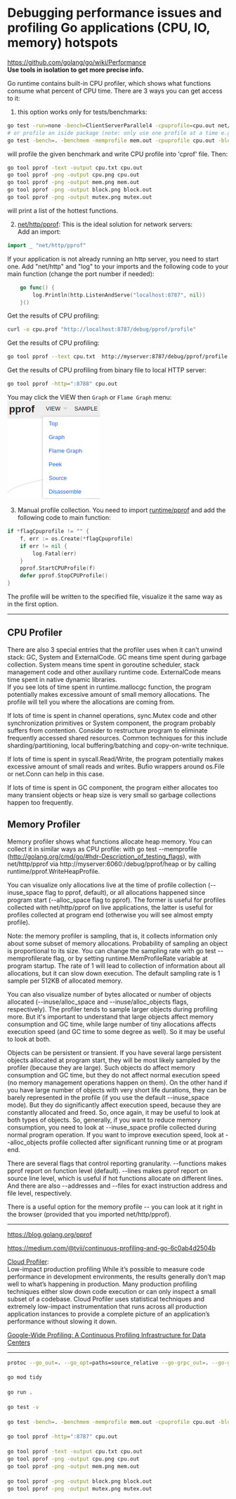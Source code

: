 
# Debugging performance issues and profiling Go applications (CPU, IO, memory) hotspots

https://github.com/golang/go/wiki/Performance  
**Use tools in isolation to get more precise info.**  

Go runtime contains built-in CPU profiler, which shows what functions consume what percent of CPU time. There are 3 ways you can get access to it:
1. this option works only for tests/benchmarks:
```sh
go test -run=none -bench=ClientServerParallel4 -cpuprofile=cpu.out net/http
# or profile an iside package (note: only use one profile at a time e.g. cpuprofile):
go test -bench=. -benchmem -memprofile mem.out -cpuprofile cpu.out -blockprofile block.out -mutexprofile mutex.out ./internal/services/
```
will profile the given benchmark and write CPU profile into 'cprof' file. Then:

```sh
go tool pprof -text -output cpu.txt cpu.out
go tool pprof -png -output cpu.png cpu.out
go tool pprof -png -output mem.png mem.out
go tool pprof -png -output block.png block.out
go tool pprof -png -output mutex.png mutex.out
```
will print a list of the hottest functions.

2. [net/http/pprof](http://golang.org/pkg/net/http/pprof): This is the ideal solution for network servers:  
Add an import:
```go
import _ "net/http/pprof"
```
If your application is not already running an http server, you need to start one. Add "net/http" and "log" to your imports and the following code to your main function (change the port number if needed):
```go
	go func() {
		log.Println(http.ListenAndServe("localhost:8787", nil))
	}()
```

Get the results of CPU profiling:
```sh
curl -o cpu.prof "http://localhost:8787/debug/pprof/profile"
```

Get the results of CPU profiling:
```sh
go tool pprof --text cpu.txt  http://myserver:8787/debug/pprof/profile
```

Get the results of CPU profiling from binary file to local HTTP server:
```sh
go tool pprof -http=":8788" cpu.out
```
You may click the VIEW then `Graph` or  `Flame Graph` menu:
<img src="flamegraph.png">

3. Manual profile collection. You need to import [runtime/pprof](http://golang.org/pkg/runtime/pprof/) and add the following code to main function:
```go
if *flagCpuprofile != "" {
    f, err := os.Create(*flagCpuprofile)
    if err != nil {
        log.Fatal(err)
    }
    pprof.StartCPUProfile(f)
    defer pprof.StopCPUProfile()
}
```
The profile will be written to the specified file, visualize it the same way as in the first option.

---

## CPU Profiler
There are also 3 special entries that the profiler uses when it can't unwind stack: GC, System and ExternalCode. GC means time spent during garbage collection. System means time spent in goroutine scheduler, stack management code and other auxiliary runtime code. ExternalCode means time spent in native dynamic libraries.  
If you see lots of time spent in runtime.mallocgc function, the program potentially makes excessive amount of small memory allocations. The profile will tell you where the allocations are coming from.  

If lots of time is spent in channel operations, sync.Mutex code and other synchronization primitives or System component, the program probably suffers from contention. Consider to restructure program to eliminate frequently accessed shared resources. Common techniques for this include sharding/partitioning, local buffering/batching and copy-on-write technique.  

If lots of time is spent in syscall.Read/Write, the program potentially makes excessive amount of small reads and writes. Bufio wrappers around os.File or net.Conn can help in this case.

If lots of time is spent in GC component, the program either allocates too many transient objects or heap size is very small so garbage collections happen too frequently.  

## Memory Profiler
Memory profiler shows what functions allocate heap memory. You can collect it in similar ways as CPU profile: with go test --memprofile (http://golang.org/cmd/go/#hdr-Description_of_testing_flags), with net/http/pprof via http://myserver:6060:/debug/pprof/heap or by calling runtime/pprof.WriteHeapProfile.

You can visualize only allocations live at the time of profile collection (--inuse_space flag to pprof, default), or all allocations happened since program start (--alloc_space flag to pprof). The former is useful for profiles collected with net/http/pprof on live applications, the latter is useful for profiles collected at program end (otherwise you will see almost empty profile).

Note: the memory profiler is sampling, that is, it collects information only about some subset of memory allocations. Probability of sampling an object is proportional to its size. You can change the sampling rate with go test --memprofilerate flag, or by setting runtime.MemProfileRate variable at program startup. The rate of 1 will lead to collection of information about all allocations, but it can slow down execution. The default sampling rate is 1 sample per 512KB of allocated memory.

You can also visualize number of bytes allocated or number of objects allocated (--inuse/alloc_space and --inuse/alloc_objects flags, respectively). The profiler tends to sample larger objects during profiling more. But it's important to understand that large objects affect memory consumption and GC time, while large number of tiny allocations affects execution speed (and GC time to some degree as well). So it may be useful to look at both.

Objects can be persistent or transient. If you have several large persistent objects allocated at program start, they will be most likely sampled by the profiler (because they are large). Such objects do affect memory consumption and GC time, but they do not affect normal execution speed (no memory management operations happen on them). On the other hand if you have large number of objects with very short life durations, they can be barely represented in the profile (if you use the default --inuse_space mode). But they do significantly affect execution speed, because they are constantly allocated and freed. So, once again, it may be useful to look at both types of objects. So, generally, if you want to reduce memory consumption, you need to look at --inuse_space profile collected during normal program operation. If you want to improve execution speed, look at --alloc_objects profile collected after significant running time or at program end.

There are several flags that control reporting granularity. --functions makes pprof report on function level (default). --lines makes pprof report on source line level, which is useful if hot functions allocate on different lines. And there are also --addresses and --files for exact instruction address and file level, respectively.

There is a useful option for the memory profile -- you can look at it right in the browser (provided that you imported net/http/pprof).


---

https://blog.golang.org/pprof

https://medium.com/@tvii/continuous-profiling-and-go-6c0ab4d2504b


[Cloud Profiler](https://cloud.google.com/profiler/):  
Low-impact production profiling
While it’s possible to measure code performance in development environments, the results generally don’t map well to what’s happening in production. Many production profiling techniques either slow down code execution or can only inspect a small subset of a codebase. Cloud Profiler uses statistical techniques and extremely low-impact instrumentation that runs across all production application instances to provide a complete picture of an application’s performance without slowing it down.


[Google-Wide Profiling: A Continuous Profiling Infrastructure for Data Centers](https://research.google/pubs/pub36575/)

---


```sh
protoc --go_out=. --go_opt=paths=source_relative --go-grpc_out=. --go-grpc_opt=paths=source_relative hello/hello.proto

go mod tidy

go run .

go test -v

go test -bench=. -benchmem -memprofile mem.out -cpuprofile cpu.out -blockprofile block.out -mutexprofile mutex.out

go tool pprof -http=":8787" cpu.out

go tool pprof -text -output cpu.txt cpu.out
go tool pprof -png -output cpu.png cpu.out
go tool pprof -png -output mem.png mem.out

go tool pprof -png -output block.png block.out
go tool pprof -png -output mutex.png mutex.out
```